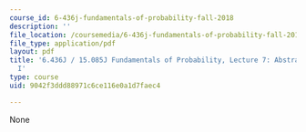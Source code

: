 ```yaml
---
course_id: 6-436j-fundamentals-of-probability-fall-2018
description: ''
file_location: /coursemedia/6-436j-fundamentals-of-probability-fall-2018/9042f3ddd88971c6ce116e0a1d7faec4_MIT6_436JF18_lec07.pdf
file_type: application/pdf
layout: pdf
title: '6.436J / 15.085J Fundamentals of Probability, Lecture 7: Abstract Integration
  I'
type: course
uid: 9042f3ddd88971c6ce116e0a1d7faec4

---
```

None